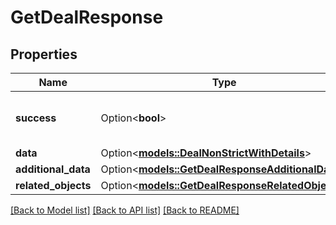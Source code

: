 # GetDealResponse

## Properties

Name | Type | Description | Notes
------------ | ------------- | ------------- | -------------
**success** | Option<**bool**> | If the response is successful or not | [optional]
**data** | Option<[**models::DealNonStrictWithDetails**](dealNonStrictWithDetails.md)> |  | [optional]
**additional_data** | Option<[**models::GetDealResponseAdditionalData**](GetDealResponse_additional_data.md)> |  | [optional]
**related_objects** | Option<[**models::GetDealResponseRelatedObjects**](GetDealResponse_related_objects.md)> |  | [optional]

[[Back to Model list]](../README.md#documentation-for-models) [[Back to API list]](../README.md#documentation-for-api-endpoints) [[Back to README]](../README.md)


